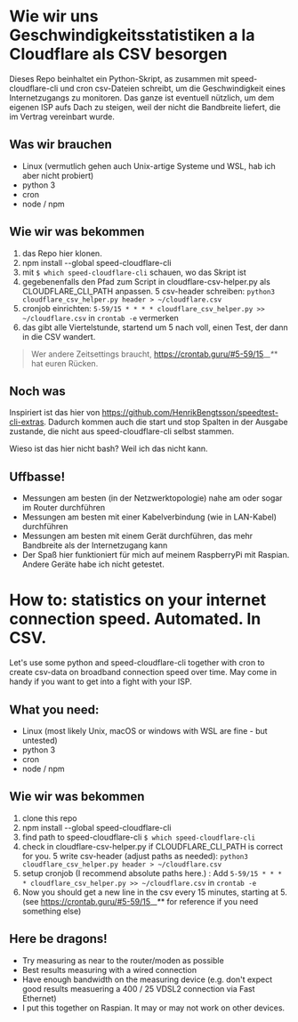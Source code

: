 # Wie wir uns Geschwindigkeitsstatistiken a la Cloudflare als CSV besorgen

Dieses Repo beinhaltet ein Python-Skript, as zusammen mit speed-cloudflare-cli und cron csv-Dateien schreibt, um die Geschwindigkeit eines Internetzugangs zu monitoren. Das ganze ist eventuell nützlich, um dem eigenen ISP aufs Dach zu steigen, weil der nicht die Bandbreite liefert, die im Vertrag vereinbart wurde.

## Was wir brauchen

- Linux (vermutlich gehen auch Unix-artige Systeme und WSL, hab ich aber nicht probiert)
- python 3
- cron
- node / npm

## Wie wir was bekommen

1. das Repo hier klonen.
2. npm install --global speed-cloudflare-cli
3. mit `$ which speed-cloudflare-cli` schauen, wo das Skript ist
4. gegebenenfalls den Pfad zum Script in cloudflare-csv-helper.py als CLOUDFLARE_CLI_PATH anpassen.
5 csv-header schreiben: `python3 cloudflare_csv_helper.py header > ~/cloudflare.csv`
6. cronjob einrichten: `5-59/15 * * * * cloudflare_csv_helper.py >> ~/cloudflare.csv` in `crontab -e` vermerken
7. das gibt alle Viertelstunde, startend um 5 nach voll, einen Test, der dann in die CSV wandert.

> Wer andere Zeitsettings braucht, https://crontab.guru/#5-59/15_*_*_*_* hat euren Rücken.

## Noch was

Inspiriert ist das hier von https://github.com/HenrikBengtsson/speedtest-cli-extras. Dadurch kommen auch die start und stop Spalten in der Ausgabe zustande, die nicht aus speed-cloudflare-cli selbst stammen.

Wieso ist das hier nicht bash? Weil ich das nicht kann.

## Uffbasse!

- Messungen am besten (in der Netzwerktopologie) nahe am oder sogar im Router durchführen
- Messungen am besten mit einer Kabelverbindung (wie in LAN-Kabel) durchführen
- Messungen am besten mit einem Gerät durchführen, das mehr Bandbreite als der Internetzugang kann
- Der Spaß hier funktioniert für mich auf meinem RaspberryPi mit Raspian. Andere Geräte habe ich nicht getestet.

# How to: statistics on your internet connection speed. Automated. In CSV.

Let's use some python and speed-cloudflare-cli together with cron to create csv-data on broadband connection speed over time. May come in handy if you want to get into a fight with your ISP.

## What you need:

- Linux (most likely Unix, macOS or windows with WSL are fine - but untested)
- python 3
- cron
- node / npm

## Wie wir was bekommen

1. clone this repo
2. npm install --global speed-cloudflare-cli
3. find path to speed-cloudflare-cli `$ which speed-cloudflare-cli`
4. check in cloudflare-csv-helper.py if CLOUDFLARE_CLI_PATH is correct for you.
5 write csv-header (adjust paths as needed): `python3 cloudflare_csv_helper.py header > ~/cloudflare.csv`
6. setup cronjob (I recommend absolute paths here.) : Add `5-59/15 * * * * cloudflare_csv_helper.py >> ~/cloudflare.csv` in `crontab -e`
7. Now you should get a new line in the csv every 15 minutes, starting at 5. (see https://crontab.guru/#5-59/15_*_*_*_* for reference if you need something else)


## Here be dragons!

- Try measuring as near to the router/moden as possible
- Best results measuring with a wired connection
- Have enough bandwidth on the measuring device (e.g. don't expect good results measuering a 400 / 25 VDSL2 connection via Fast Ethernet)
- I put this together on Raspian. It may or may not work on other devices.
